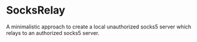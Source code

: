# SocksRelay
A minimalistic approach to create a local unauthorized socks5 server which relays to an authorized socks5 server.
